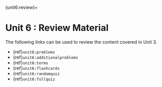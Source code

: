 (unit6:review)=
# Unit 6 : Review Material

The following links can be used to review the content covered in Unit 3.
- {ref}`unit6:problems`
- {ref}`unit6:additionalproblems`
- {ref}`unit6:terms`
- {ref}`unit6:flashcards`
- {ref}`unit6:randomquiz`
- {ref}`unit6:fullquiz`
